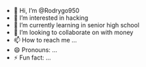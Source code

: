 - 👋 Hi, I’m @Rodrygo950
- 👀 I’m interested in hacking
- 🌱 I’m currently learning in senior high school
- 💞️ I’m looking to collaborate on with money
- 📫 How to reach me ...
- 😄 Pronouns: ...
- ⚡ Fun fact: ...

<!---
Rodrygo950/Rodrygo950 is a ✨ special ✨ repository because its `README.md` (this file) appears on your GitHub profile.
You can click the Preview link to take a look at your changes.
--->
